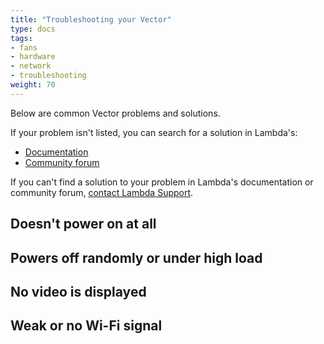 ```yaml
---
title: "Troubleshooting your Vector"
type: docs
tags:
- fans
- hardware
- network
- troubleshooting
weight: 70
---
```


Below are common Vector problems and solutions.

If your problem isn't listed, you can search for a solution in Lambda's:

- [Documentation](https://docs.lambdalabs.com/)
- [Community forum](https://deeptalk.lambdalabs.com/)

If you can't find a solution to your problem in Lambda's documentation or
community forum,
[contact Lambda Support](https://support.lambdalabs.com/hc/en-us/requests/new).

## Doesn't power on at all

## Powers off randomly or under high load

## No video is displayed

## Weak or no Wi-Fi signal
